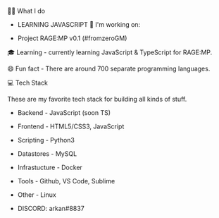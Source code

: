 👨‍💻 What I do
  - LEARNING JAVASCRIPT
💼 I'm working on:

  - Project RAGE:MP v0.1 (#fromzeroGM)

🎓 Learning - currently learning JavaScript & TypeScript for RAGE:MP.

😄 Fun fact - There are around 700 separate programming languages.

💻 Tech Stack

These are my favorite tech stack for building all kinds of stuff.

- Backend - JavaScript (soon TS)

- Frontend - HTML5/CSS3, JavaScript

- Scripting - Python3

- Datastores - MySQL

- Infrastucture - Docker

- Tools - Github, VS Code, Sublime

- Other - Linux
 - DISCORD: arkan#8837
